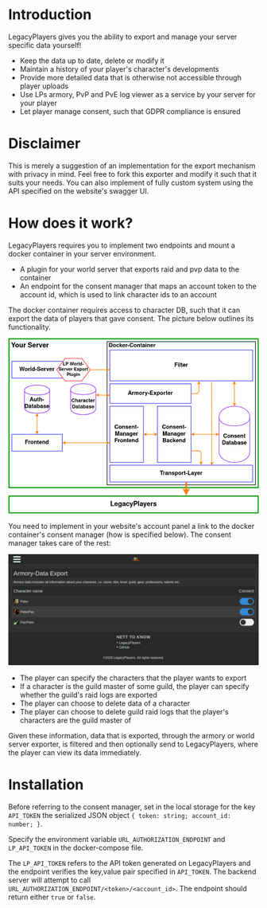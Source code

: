 # Introduction
LegacyPlayers gives you the ability to export and manage your server specific data yourself!
* Keep the data up to date, delete or modify it
* Maintain a history of your player's character's developments
* Provide more detailed data that is otherwise not accessible through player uploads
* Use LPs armory, PvP and PvE log viewer as a service by your server for your player
* Let player manage consent, such that GDPR compliance is ensured

# Disclaimer
This is merely a suggestion  of an implementation for the export mechanism with privacy in mind.
Feel free to fork this exporter and modify it such that it suits your needs. You can also implement
of fully custom system using the API specified on the website's swagger UI.

# How does it work?
LegacyPlayers requires you to implement two endpoints and mount a docker container in your server environment.
* A plugin for your world server that exports raid and pvp data to the container
* An endpoint for the consent manager that maps an account token to the account id, which is used to link
character ids to an account

The docker container requires access to character DB, such that it can export the data of players that gave
consent. The picture below outlines its functionality.

![LP-Export-Functionality](LP-Export-Functionality.png)

You need to implement in your website's account panel a link to the docker container's consent manager
(how is specified below). The consent manager takes care of the rest:  

![ConsentManager](ConsentManager.png)

* The player can specify the characters that the player wants to export
* If a character is the guild master of some guild, the player can specify whether the guild's raid logs are
exported
* The player can choose to delete data of a character
* The player can choose to delete guild raid logs that the player's characters are the guild master of

Given these information, data that is exported, through the armory or world server exporter, is filtered
and then optionally send to LegacyPlayers, where the player can view its data immediately. 

# Installation
Before referring to the consent manager, set in the local storage for the key `API_TOKEN` the
serialized JSON object `{ token: string; account_id: number; }`.

Specify the environment variable `URL_AUTHORIZATION_ENDPOINT` and `LP_API_TOKEN` in the docker-compose file.

The `LP_API_TOKEN` refers to the API token generated on LegacyPlayers and the endpoint 
verifies the key,value pair specified in `API_TOKEN`. The backend server will attempt to
call `URL_AUTHORIZATION_ENDPOINT/<token>/<account_id>`. The endpoint should return either 
`true` or `false`.